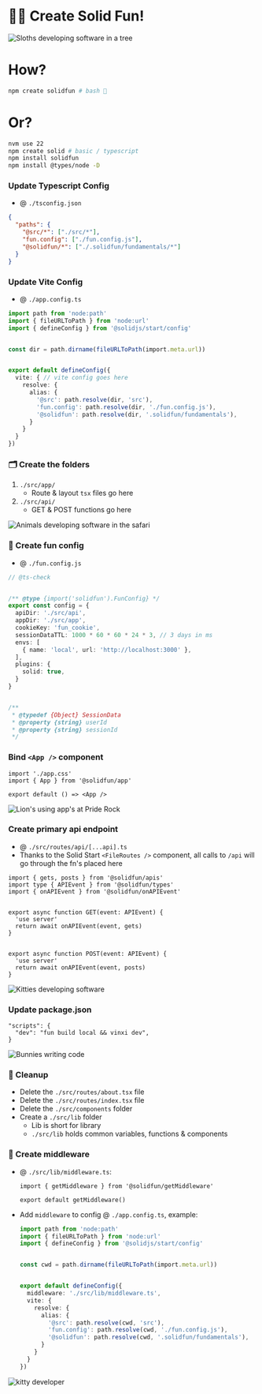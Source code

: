 # 🧚‍♀️ Create Solid Fun!
![Sloths developing software in a tree](https://i.imgur.com/LognTyf.jpeg)



# How?
```bash
npm create solidfun # bash 🧙
```



# Or?
```bash
nvm use 22
npm create solid # basic / typescript
npm install solidfun
npm install @types/node -D
```



### Update Typescript Config
- @ `./tsconfig.json`
```json
{
  "paths": {
    "@src/*": ["./src/*"],
    "fun.config": ["./fun.config.js"],
    "@solidfun/*": ["./.solidfun/fundamentals/*"]
  }
}
```



### Update Vite Config
- @ `./app.config.ts`
```ts
import path from 'node:path'
import { fileURLToPath } from 'node:url'
import { defineConfig } from '@solidjs/start/config'


const dir = path.dirname(fileURLToPath(import.meta.url))


export default defineConfig({
  vite: { // vite config goes here
    resolve: {
      alias: {
        '@src': path.resolve(dir, 'src'),
        'fun.config': path.resolve(dir, './fun.config.js'),
        '@solidfun': path.resolve(dir, '.solidfun/fundamentals'),
      }
    }
  }
})
```



### 🗂️ Create the folders
1. `./src/app/`
    - Route & layout `tsx` files go here
2. `./src/api/`
    - GET & POST functions go here



![Animals developing software in the safari](https://i.imgur.com/9WBk7EM.png)



### 🥳 Create fun config
- @ `./fun.config.js`
```ts
// @ts-check 


/** @type {import('solidfun').FunConfig} */
export const config = {
  apiDir: './src/api',
  appDir: './src/app',
  cookieKey: 'fun_cookie',
  sessionDataTTL: 1000 * 60 * 60 * 24 * 3, // 3 days in ms
  envs: [
    { name: 'local', url: 'http://localhost:3000' },
  ],
  plugins: {
    solid: true,
  }
}


/** 
 * @typedef {Object} SessionData
 * @property {string} userId
 * @property {string} sessionId
 */
```



### Bind `<App />` component
```tsx
import './app.css'
import { App } from '@solidfun/app'

export default () => <App />
```



![Lion's using app's at Pride Rock](https://i.imgur.com/37aoJkk.png)



### Create primary api endpoint
- @ `./src/routes/api/[...api].ts`
- Thanks to the Solid Start `<FileRoutes />` component, all calls to `/api` will go through the fn's placed here
```tsx
import { gets, posts } from '@solidfun/apis'
import type { APIEvent } from '@solidfun/types'
import { onAPIEvent } from '@solidfun/onAPIEvent'


export async function GET(event: APIEvent) {
  'use server'
  return await onAPIEvent(event, gets)
}


export async function POST(event: APIEvent) {
  'use server'
  return await onAPIEvent(event, posts)
}
```



![Kitties developing software](https://i.imgur.com/Ao8xTG5.png)



### Update package.json
```
"scripts": {
  "dev": "fun build local && vinxi dev",
}
```



![Bunnies writing code](https://i.imgur.com/d0wINvM.jpeg)



### 🧼 Cleanup 
- Delete the `./src/routes/about.tsx` file
- Delete the `./src/routes/index.tsx` file
- Delete the `./src/components` folder
- Create a `./src/lib` folder
    - Lib is short for library
    - `./src/lib` holds common variables, functions & components



### 🙏 Create middleware
-  @ `./src/lib/middleware.ts`:
    ```tsx
    import { getMiddleware } from '@solidfun/getMiddleware'

    export default getMiddleware()
    ```
  - Add `middleware` to config @ `./app.config.ts`, example:
    ```ts
    import path from 'node:path'
    import { fileURLToPath } from 'node:url'
    import { defineConfig } from '@solidjs/start/config'


    const cwd = path.dirname(fileURLToPath(import.meta.url))


    export default defineConfig({
      middleware: './src/lib/middleware.ts',
      vite: {
        resolve: {
          alias: {
            '@src': path.resolve(cwd, 'src'),
            'fun.config': path.resolve(cwd, './fun.config.js'),
            '@solidfun': path.resolve(cwd, '.solidfun/fundamentals'),
          }
        }
      }
    })
    ```



![kitty developer](https://camo.githubusercontent.com/68c3849e22315c2dc02b02b433db1b51ae7fefe0372bf395b2a75ab4f692941f/68747470733a2f2f692e696d6775722e636f6d2f7a6378436b4a482e706e67)
